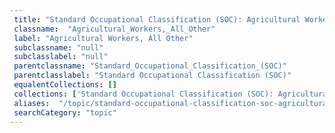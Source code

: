 ```yaml
--- 
 title: "Standard Occupational Classification (SOC): Agricultural Workers, All Other" 
 classname:  "Agricultural_Workers,_All_Other" 
 label: "Agricultural Workers, All Other" 
 subclassname: "null" 
 subclasslabel: "null" 
 parentclassname: "Standard_Occupational_Classification_(SOC)" 
 parentclasslabel: "Standard Occupational Classification (SOC)" 
 equalentCollections: [] 
 collections: ['Standard Occupational Classification (SOC): Agricultural Workers, All Other']
 aliases:  "/topic/standard-occupational-classification-soc-agricultural-workers-all-other"  
 searchCategory: "topic" 
---
```

